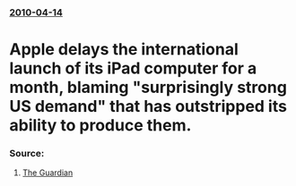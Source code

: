 ### [2010-04-14](/news/2010/04/14/index.md)

# Apple delays the international launch of its iPad computer for a month, blaming "surprisingly strong US demand" that has outstripped its ability to produce them. 




### Source:

1. [The Guardian](http://www.guardian.co.uk/technology/2010/apr/14/ipad-international-launch-delayed-apple)
